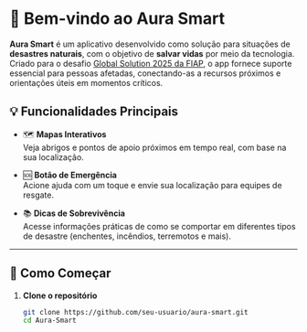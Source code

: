 # 🌟 Bem-vindo ao Aura Smart

**Aura Smart** é um aplicativo desenvolvido como solução para situações de **desastres naturais**, com o objetivo de **salvar vidas** por meio da tecnologia. Criado para o desafio [Global Solution 2025 da FIAP](https://www.fiap.com.br/graduacao/global-solution/), o app fornece suporte essencial para pessoas afetadas, conectando-as a recursos próximos e orientações úteis em momentos críticos.

## 💡 Funcionalidades Principais

- 🗺️ **Mapas Interativos**  
  Veja abrigos e pontos de apoio próximos em tempo real, com base na sua localização.

- 🆘 **Botão de Emergência**  
  Acione ajuda com um toque e envie sua localização para equipes de resgate.

- 📚 **Dicas de Sobrevivência**  
  Acesse informações práticas de como se comportar em diferentes tipos de desastre (enchentes, incêndios, terremotos e mais).

---

## 🚀 Como Começar

1. **Clone o repositório**

   ```bash
   git clone https://github.com/seu-usuario/aura-smart.git
   cd Aura-Smart
   ```
